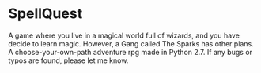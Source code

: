 # SpellQuest
A game where you live in a magical world full of wizards, and you have decide to learn magic. However, a Gang called The Sparks has other plans. A choose-your-own-path adventure rpg made in Python 2.7. 
If any bugs or typos are found, please let me know.
